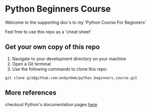 # Python Beginners Course

Welcome to the supporting doc's to my 'Python Course For Beginners'

Feel free to use this repo as a 'cheat sheet'

## Get your own copy of this repo
1. Navigate to your development directory on your machine
2. Open a Git terminal
3. Use the following commands to clone this repo:

```
git clone git@github.com:andyndem/python_beginners_course.git
```

## More references
checkout Python's documentation pages <a href="https://docs.python.org/3/" target="_blank">here</a>

